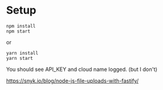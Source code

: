 # Setup

```
npm install
npm start
```
or 

```
yarn install
yarn start
```

You should see API_KEY and cloud name logged. (but I don't)

https://snyk.io/blog/node-js-file-uploads-with-fastify/